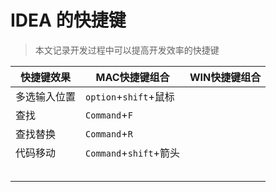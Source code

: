 # IDEA 的快捷键

> 本文记录开发过程中可以提高开发效率的快捷键

| 快捷键效果   | MAC快捷键组合          | WIN快捷键组合 |
| ------------ | ---------------------- | ------------- |
| 多选输入位置 | `option`+`shift`+鼠标  |               |
| 查找         | `Command`+`F`          |               |
| 查找替换     | `Command`+`R`          |               |
| 代码移动     | `Command`+`shift`+箭头 |               |
|              |                        |               |
|              |                        |               |
|              |                        |               |
|              |                        |               |
|              |                        |               |

